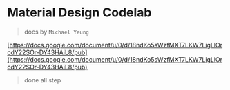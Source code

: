 # Material Design Codelab

> docs by `Michael Yeung`

[https://docs.google.com/document/u/0/d/18ndKo5sWzfMXT7LKW7LigLlOrcdY22SOr-DY43HAiL8/pub](https://docs.google.com/document/u/0/d/18ndKo5sWzfMXT7LKW7LigLlOrcdY22SOr-DY43HAiL8/pub)

> done all step
